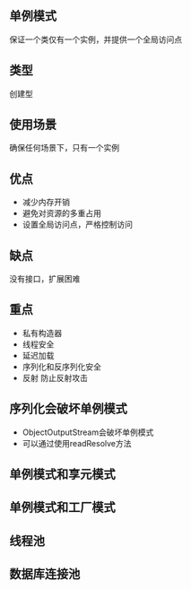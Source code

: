 ## 单例模式
保证一个类仅有一个实例，并提供一个全局访问点

## 类型
创建型

## 使用场景
确保任何场景下，只有一个实例

## 优点
* 减少内存开销
* 避免对资源的多重占用
* 设置全局访问点，严格控制访问

## 缺点
没有接口，扩展困难

## 重点
* 私有构造器
* 线程安全
* 延迟加载
* 序列化和反序列化安全
* 反射 防止反射攻击


## 序列化会破坏单例模式
* ObjectOutputStream会破坏单例模式
* 可以通过使用readResolve方法

## 单例模式和享元模式

## 单例模式和工厂模式

## 线程池
## 数据库连接池